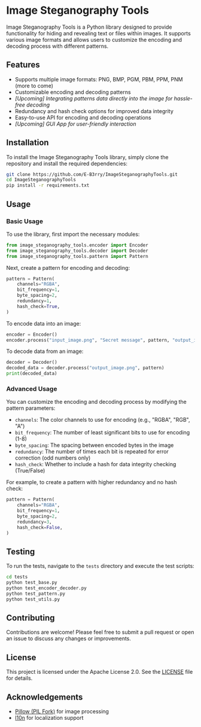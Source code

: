 # Image Steganography Tools

Image Steganography Tools is a Python library designed to provide functionality for hiding and revealing text or files within images. It supports various image formats and allows users to customize the encoding and decoding process with different patterns.

## Features

- Supports multiple image formats: PNG, BMP, PGM, PBM, PPM, PNM (more to come)
- Customizable encoding and decoding patterns
- *[Upcoming] Integrating patterns data directly into the image for hassle-free decoding*
- Redundancy and hash check options for improved data integrity
- Easy-to-use API for encoding and decoding operations
- *[Upcoming] GUI App for user-friendly interaction*

## Installation

To install the Image Steganography Tools library, simply clone the repository and install the required dependencies:

```bash
git clone https://github.com/E-B3rry/ImageSteganographyTools.git
cd ImageSteganographyTools
pip install -r requirements.txt
```

## Usage

### Basic Usage

To use the library, first import the necessary modules:

```python
from image_steganography_tools.encoder import Encoder
from image_steganography_tools.decoder import Decoder
from image_steganography_tools.pattern import Pattern
```

Next, create a pattern for encoding and decoding:

```python
pattern = Pattern(
    channels="RGBA",
    bit_frequency=1,
    byte_spacing=2,
    redundancy=1,
    hash_check=True,
)
```

To encode data into an image:

```python
encoder = Encoder()
encoder.process("input_image.png", "Secret message", pattern, "output_image.png")
```

To decode data from an image:

```python
decoder = Decoder()
decoded_data = decoder.process("output_image.png", pattern)
print(decoded_data)
```

### Advanced Usage

You can customize the encoding and decoding process by modifying the pattern parameters:

- `channels`: The color channels to use for encoding (e.g., "RGBA", "RGB", "A")
- `bit_frequency`: The number of least significant bits to use for encoding (1-8)
- `byte_spacing`: The spacing between encoded bytes in the image
- `redundancy`: The number of times each bit is repeated for error correction (odd numbers only)
- `hash_check`: Whether to include a hash for data integrity checking (True/False)

For example, to create a pattern with higher redundancy and no hash check:

```python
pattern = Pattern(
    channels="RGBA",
    bit_frequency=1,
    byte_spacing=2,
    redundancy=3,
    hash_check=False,
)
```

## Testing

To run the tests, navigate to the `tests` directory and execute the test scripts:

```bash
cd tests
python test_base.py
python test_encoder_decoder.py
python test_pattern.py
python test_utils.py
```

## Contributing

Contributions are welcome! Please feel free to submit a pull request or open an issue to discuss any changes or improvements.

## License

This project is licensed under the Apache License 2.0. See the [LICENSE](LICENSE) file for details.

## Acknowledgements

- [Pillow (PIL Fork)](https://pillow.readthedocs.io/en/stable/) for image processing
- [l10n](https://pypi.org/project/l10n/) for localization support